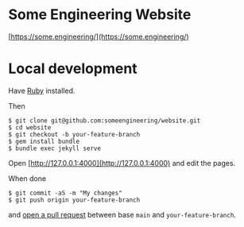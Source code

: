 # Some Engineering Website
[https://some.engineering/](https://some.engineering/)

# Local development
Have [Ruby](https://www.ruby-lang.org/) installed.  

Then
```
$ git clone git@github.com:someengineering/website.git
$ cd website
$ git checkout -b your-feature-branch
$ gem install bundle
$ bundle exec jekyll serve
```

Open [http://127.0.0.1:4000](http://127.0.0.1:4000) and edit the pages.  

When done
```
$ git commit -aS -m "My changes"
$ git push origin your-feature-branch
```
and [open a pull request](https://github.com/someengineering/website/compare) between base `main` and `your-feature-branch`.
